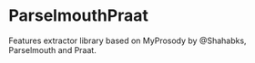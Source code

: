 # ParselmouthPraat
Features extractor library based on MyProsody by @Shahabks, Parselmouth and Praat.
